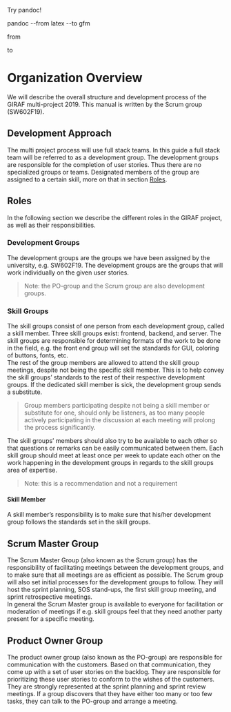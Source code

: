 
Try pandoc!

pandoc --from latex --to gfm

  from

to

# Organization Overview

We will describe the overall structure and development process of the
GIRAF multi-project 2019. This manual is written by the Scrum group
(SW602F19).

## Development Approach

The multi project process will use full stack teams. In this guide a
full stack team will be referred to as a development group. The
development groups are responsible for the completion of user stories.
Thus there are no specialized groups or teams. Designated members of the
group are assigned to a certain skill, more on that in section
[Roles](#roles).

## Roles

In the following section we describe the different roles in the GIRAF
project, as well as their responsibilities.

### Development Groups

The development groups are the groups we have been assigned by the
university, e.g. SW602F19. The development groups are the groups that
will work individually on the given user stories.

> Note: the PO-group and the Scrum group are also development groups.


### Skill Groups

The skill groups consist of one person from each development group,
called a skill member. Three skill groups exist: frontend, backend, and
server. The skill groups are responsible for determining formats of the
work to be done in the field, e.g. the front end group will set the
standards for GUI, coloring of buttons, fonts, etc.  
The rest of the group members are allowed to attend the skill group
meetings, despite not being the specific skill member. This is to help
convey the skill groups’ standards to the rest of their respective
development groups. If the dedicated skill member is sick, the
development group sends a substitute.  

> Group members participating despite not being a skill member
or substitute for one, should only be listeners, as too many people
actively participating in the discussion at each meeting will prolong
the process significantly.

The skill groups’ members should also try to be available to each other
so that questions or remarks can be easily communicated between them.
Each skill group should meet at least once per week to update each other
on the work happening in the development groups in regards to the skill
groups area of expertise.


> Note: this is a recommendation and not a requirement

#### Skill Member

A skill member’s responsibility is to make sure that his/her development
group follows the standards set in the skill groups.

## Scrum Master Group

The Scrum Master Group (also known as the Scrum group) has the
responsibility of facilitating meetings between the development groups,
and to make sure that all meetings are as efficient as possible. The
Scrum group will also set initial processes for the development groups
to follow. They will host the sprint planning, SOS stand-ups, the first
skill group meeting, and sprint retrospective meetings.  
In general the Scrum Master group is available to everyone for
facilitation or moderation of meetings if e.g. skill groups feel that
they need another party present for a specific meeting.

## Product Owner Group

The product owner group (also known as the PO-group) are responsible for
communication with the customers. Based on that communication, they come
up with a set of user stories on the backlog. They are responsible for
prioritizing these user stories to conform to the wishes of the
customers. They are strongly represented at the sprint planning and
sprint review meetings. If a group discovers that they have either too
many or too few tasks, they can talk to the PO-group and arrange a
meeting.